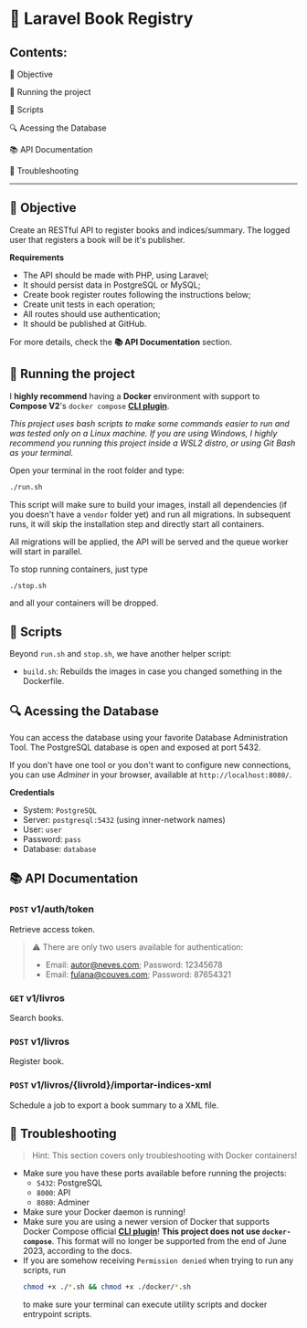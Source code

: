 # 🐘 Laravel Book Registry

## Contents:

🎯 Objective

🏃 Running the project

📄 Scripts

🔍 Acessing the Database

📚 API Documentation

🚧 Troubleshooting

---

## 🎯 Objective

Create an RESTful API to register books and indices/summary. The logged user that registers a book will be it's publisher.

**Requirements**

- The API should be made with PHP, using Laravel;
- It should persist data in PostgreSQL or MySQL;
- Create book register routes following the instructions below;
- Create unit tests in each operation;
- All routes should use authentication;
- It should be published at GitHub.

For more details, check the **📚 API Documentation** section.

## 🏃 Running the project

I **highly recommend** having a **Docker** environment with support to **Compose V2**'s `docker compose` [**CLI plugin**](https://docs.docker.com/compose/install/linux/).

_This project uses bash scripts to make some commands easier to run and was tested only on a Linux machine. If you are using Windows, I highly recommend you running this project inside a WSL2 distro, or using Git Bash as your terminal._

Open your terminal in the root folder and type:

```sh
./run.sh
```

This script will make sure to build your images, install all dependencies (if you doesn't have a `vendor` folder yet) and run all migrations. In subsequent runs, it will skip the installation step and directly start all containers.

All migrations will be applied, the API will be served and the queue worker will start in parallel.

To stop running containers, just type

```sh
./stop.sh
```

and all your containers will be dropped.

## 📄 Scripts

Beyond `run.sh` and `stop.sh`, we have another helper script:

- `build.sh`: Rebuilds the images in case you changed something in the Dockerfile.

## 🔍 Acessing the Database

You can access the database using your favorite Database Administration Tool. The PostgreSQL database is open and exposed at port 5432.

If you don't have one tool or you don't want to configure new connections, you can use _Adminer_ in your browser, available at `http://localhost:8080/`.

**Credentials**

- System: `PostgreSQL`
- Server: `postgresql:5432` (using inner-network names)
- User: `user`
- Password: `pass`
- Database: `database`

## 📚 API Documentation

### `POST` v1/auth/token

Retrieve access token.

> ⚠️ There are only two users available for authentication:
>
> - Email: autor@neves.com; Password: 12345678
> - Email: fulana@couves.com; Password: 87654321

### `GET` v1/livros

Search books.

### `POST` v1/livros

Register book.

### `POST` v1/livros/{livroId}/importar-indices-xml

Schedule a job to export a book summary to a XML file.

## 🚧 Troubleshooting

> Hint: This section covers only troubleshooting with Docker containers!

- Make sure you have these ports available before running the projects:
  - `5432`: PostgreSQL
  - `8000`: API
  - `8080`: Adminer
- Make sure your Docker daemon is running!
- Make sure you are using a newer version of Docker that supports Docker Compose official [**CLI plugin**](https://docs.docker.com/compose/install/linux/)! **This project does not use `docker-compose`**. This format will no longer be supported from the end of June 2023, according to the docs.
- If you are somehow receiving `Permission denied` when trying to run any scripts, run
  ```sh
  chmod +x ./*.sh && chmod +x ./docker/*.sh
  ```
  to make sure your terminal can execute utility scripts and docker entrypoint scripts.
